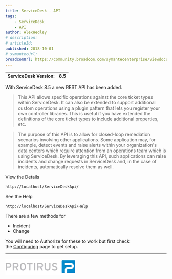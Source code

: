 ```yaml
---
title: ServiceDesk - API
tags:
    - ServiceDesk
    - API
author: AlexHedley
# description: 
# articleId: 
published: 2018-10-01
# symantecUrl:
broadcomUrl: https://community.broadcom.com/symantecenterprise/viewdocument/servicedesk-api?CommunityKey=04ead5e9-3643-4118-b853-afa5a58710c6&tab=librarydocuments
---
```


<?# Markdown ?>
<?!^ "./../includes/posts/servicedesk-api.md" /?>
<?#/ Markdown ?>

| ServiceDesk Version: | 8.5 |
| --- | --- |

With ServiceDesk 8.5 a new REST API has been added.

> This API allows specific operations against the core ticket types within ServiceDesk. It can also be extended to support additional custom operations using a plugin pattern that lets you register your own controller libraries. This is useful if you have extended the definitions of the core ticket types to include additional properties, etc.

> The purpose of this API is to allow for closed-loop remediation scenarios involving other applications. Some application may, for example, detect events and raise alerts within your organization's data centers which require attention from an operations team which is using ServiceDesk. By leveraging this API, such applications can raise incidents and change requests in ServiceDesk and, in the case of incidents, automatically resolve them as well.

View the Details

    http://localhost/ServiceDeskApi/

See the Help

    http://localhost/ServiceDeskApi/Help

There are a few methods for

- Incident
- Change

You will need to Authorize for these to work but first check the [Configuring](https://community.broadcom.com/symantecenterprise/viewdocument?DocumentKey=becb0e82-72b6-40da-ad93-e5f3aad8afcd&amp;CommunityKey=04ead5e9-3643-4118-b853-afa5a58710c6&amp;tab=librarydocuments) page to get setup.
  
---
  
[![Protirus](images\Protirus.png)](https://www.protirus.com/)
